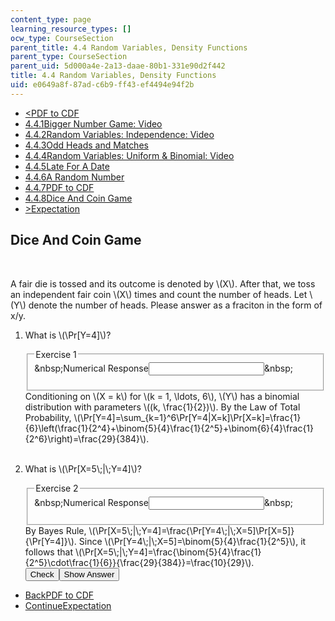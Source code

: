 ```yaml
---
content_type: page
learning_resource_types: []
ocw_type: CourseSection
parent_title: 4.4 Random Variables, Density Functions
parent_type: CourseSection
parent_uid: 5d000a4e-2a13-daae-80b1-331e90d2f442
title: 4.4 Random Variables, Density Functions
uid: e0649a8f-87ad-c6b9-ff43-ef4494e94f2b
---
```

<ul class="navigation pagination"><li id="top_bck_btn"><a href='/courses/electrical-engineering-and-computer-science/6-042j-mathematics-for-computer-science-spring-2015/probability/tp12-3/vertical-0527081b6af3';><<span>PDF to CDF</span></a></li><li id="flp_btn_1" ><a href='/courses/electrical-engineering-and-computer-science/6-042j-mathematics-for-computer-science-spring-2015/probability/tp12-3'>4.4.1<span>Bigger Number Game: Video</span></a></li><li id="flp_btn_2" ><a href='/courses/electrical-engineering-and-computer-science/6-042j-mathematics-for-computer-science-spring-2015/probability/tp12-3/vertical-af2ad400f984'>4.4.2<span>Random Variables: Independence: Video</span></a></li><li id="flp_btn_3" ><a href='/courses/electrical-engineering-and-computer-science/6-042j-mathematics-for-computer-science-spring-2015/probability/tp12-3/vertical-12926a05d1ba'>4.4.3<span>Odd Heads and Matches</span></a></li><li id="flp_btn_4" ><a href='/courses/electrical-engineering-and-computer-science/6-042j-mathematics-for-computer-science-spring-2015/probability/tp12-3/vertical-c596d4103fc3'>4.4.4<span>Random Variables: Uniform &amp; Binomial: Video</span></a></li><li id="flp_btn_5" ><a href='/courses/electrical-engineering-and-computer-science/6-042j-mathematics-for-computer-science-spring-2015/probability/tp12-3/vertical-5a2c58463701'>4.4.5<span>Late For A Date</span></a></li><li id="flp_btn_6" ><a href='/courses/electrical-engineering-and-computer-science/6-042j-mathematics-for-computer-science-spring-2015/probability/tp12-3/vertical-fd04358ad7c2'>4.4.6<span>A Random Number</span></a></li><li id="flp_btn_7" ><a href='/courses/electrical-engineering-and-computer-science/6-042j-mathematics-for-computer-science-spring-2015/probability/tp12-3/vertical-0527081b6af3'>4.4.7<span>PDF to CDF</span></a></li><li id="flp_btn_8" class="button_selected"><a href='/courses/electrical-engineering-and-computer-science/6-042j-mathematics-for-computer-science-spring-2015/probability/tp12-3/vertical-f27f5990f502'>4.4.8<span>Dice And Coin Game</span></a></li><li id="top_continue_btn"><a href='/courses/electrical-engineering-and-computer-science/6-042j-mathematics-for-computer-science-spring-2015/probability/tp13-1';>><span>Expectation</span></a></li></ul><h2 class="subhead">Dice And Coin Game</h2><div class="self_assessment">
<br display_name="Dice And Coin Game" url_name="Dice_And_Coin_Game_0" />
<p display_name="Dice And Coin Game" url_name="Dice_And_Coin_Game_1">A fair die is tossed and its outcome is denoted by \(X\). After that, we toss an independent fair coin \(X\) times and count the number of heads. Let \(Y\) denote the number of heads. Please answer as a fraciton in the form of x/y.</p>
<ol display_name="Dice And Coin Game" url_name="Dice_And_Coin_Game_2">
<li>
<div id="Q1_div" class="problem_question"><p>What is \(\Pr[Y=4]\)?</p><fieldset><legend class="visually-hidden">Exercise 1</legend><div class="choice"><label id="Q1_label"><span id="Q1_aria_status" tabindex="-1" class="visually-hidden">&amp;nbsp;</span><span class="visually-hidden">Numerical Response</span><input type="text" id="Q1_input" value="" onkeypress="numericTypedOrDropDownSelected(1)" class="problem_text_input"><input type="hidden" id="Q1_ans" value="29/384"><input type="hidden" id="Q1_tolerance" value="0.0001"><span id="Q1_normal_status" class="nostatus" aria-hidden="true">&amp;nbsp;</span></label></div><p id="S1_ans" tabindex="-1" class="problem_answer"></p></fieldset></div><div id="S1_div" class="problem_solution" tabindex="-1">Conditioning on \(X = k\) for \(k = 1, \ldots, 6\), \(Y\) has a binomial distribution with parameters \((k, \frac{1}{2})\). By the Law of Total Probability, \(\Pr[Y=4]=\sum_{k=1}^6\Pr[Y=4|X=k]\Pr[X=k]=\frac{1}{6}\left(\frac{1}{2^4}+\binom{5}{4}\frac{1}{2^5}+\binom{6}{4}\frac{1}{2^6}\right)=\frac{29}{384}\).</div></li>
<br />
<li>
<div id="Q2_div" class="problem_question"><p>What is \(\Pr[X=5\;|\;Y=4]\)?</p><fieldset><legend class="visually-hidden">Exercise 2</legend><div class="choice"><label id="Q2_label"><span id="Q2_aria_status" tabindex="-1" class="visually-hidden">&amp;nbsp;</span><span class="visually-hidden">Numerical Response</span><input type="text" id="Q2_input" value="" onkeypress="numericTypedOrDropDownSelected(2)" class="problem_text_input"><input type="hidden" id="Q2_ans" value="10/29"><input type="hidden" id="Q2_tolerance" value="0.0001"><span id="Q2_normal_status" class="nostatus" aria-hidden="true">&amp;nbsp;</span></label></div><p id="S2_ans" tabindex="-1" class="problem_answer"></p></fieldset></div><div id="S2_div" class="problem_solution" tabindex="-1">By Bayes Rule, \(\Pr[X=5\;|\;Y=4]=\frac{\Pr[Y=4\;|\;X=5]\Pr[X=5]}{\Pr[Y=4]}\). Since \(\Pr[Y=4\;|\;X=5]=\binom{5}{4}\frac{1}{2^5}\), it follows that \(\Pr[X=5\;|\;Y=4]=\frac{\binom{5}{4}\frac{1}{2^5}\cdot\frac{1}{6}}{\frac{29}{384}}=\frac{10}{29}\).</div><div class="action"><button id="Q1_button" onclick="checkAnswer({1: 'numerical', 2: 'numerical'})" class="problem_mo_button">Check</button><button id="Q1_button_show" onclick="showHideSolution({1: 'numerical', 2: 'numerical'}, 1, [1, 2])" class="problem_mo_button">Show Answer</button></div></li>
</ol>
</div><ul class="navigation progress"><li id="bck_btn"><a href='/courses/electrical-engineering-and-computer-science/6-042j-mathematics-for-computer-science-spring-2015/probability/tp12-3/vertical-0527081b6af3';>Back<span>PDF to CDF</span></a></li><li id="continue_btn"><a href='/courses/electrical-engineering-and-computer-science/6-042j-mathematics-for-computer-science-spring-2015/probability/tp13-1';>Continue<span>Expectation</span></a></li></ul>